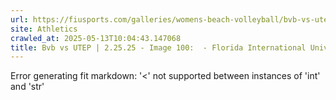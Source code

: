 ```yaml
---
url: https://fiusports.com/galleries/womens-beach-volleyball/bvb-vs-utep-2-25-25/image-100/356/62780
site: Athletics
crawled_at: 2025-05-13T10:04:43.147068
title: Bvb vs UTEP | 2.25.25 - Image 100:  - Florida International University
---
```


Error generating fit markdown: '<' not supported between instances of 'int' and 'str'